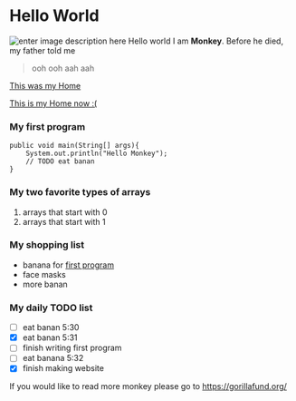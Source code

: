 # Hello World
![enter image description here](https://static01.nyt.com/images/2017/09/12/us/12xp-monkey1/12xp-monkey1-superJumbo.jpg)
Hello world I am **Monkey**.
Before he died, my father told me
> ooh ooh aah aah


[This was my Home](monk1.jpg)

[This is my Home now :(](https://i.ytimg.com/vi/ihPfB30YT_c/maxresdefault.jpg)

  

### My first program

```
public void main(String[] args){
	System.out.println("Hello Monkey");
	// TODO eat banan
}
```

  

### My two favorite types of arrays

 1. arrays that start with 0
 2. arrays that start with 1 

### My shopping list
- banana for [first program](#my-first-program)
- face masks
- more banan

### My daily TODO list
- [ ] eat banan 5:30
- [x] eat banan 5:31
- [ ] finish writing first program
- [ ] eat banana 5:32
- [x] finish making website

If you would like to read more monkey please go to
https://gorillafund.org/
